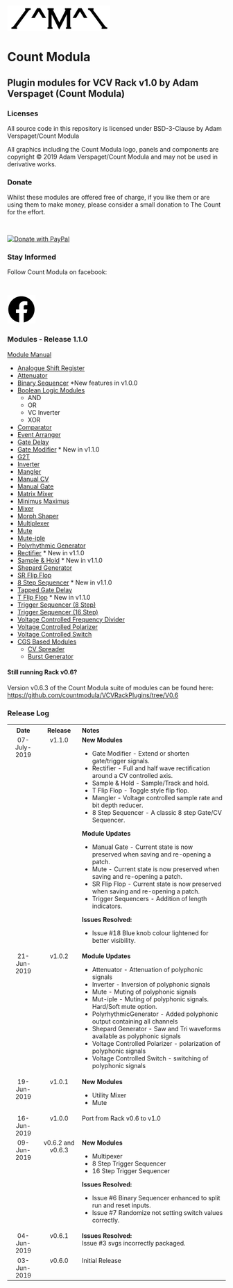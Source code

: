 ![alt text](./img/CountModulaLogo.png "Count Modula")
<h1>Count Modula</h1>
<h2>Plugin modules for VCV Rack v1.0 by Adam Verspaget (Count Modula)</h2>

<h3>Licenses</h3>

All source code in this repository is licensed under BSD-3-Clause by Adam Verspaget/Count Modula

All graphics including the Count Modula logo, panels and components are copyright © 2019 Adam Verspaget/Count Modula and may not be used in derivative works.

<h3>Donate</h3>
Whilst these modules are offered free of charge, if you like them or are using them to make money, please consider a small donation to The Count for the effort.
<p>&nbsp</p>
<a href="https://www.paypal.me/CountModula" target="_donate"><img src="https://www.paypalobjects.com/en_AU/i/btn/btn_donateCC_LG.gif" border="0" alt="Donate with PayPal"/></a>

<h3>Stay Informed</h3>
Follow Count Modula on facebook:
<p>&nbsp</p>
<a href="https://www.facebook.com/CountModula/"><img src="./img/facebook.png" alt="Count Modula on facebook"></a>

<h3>Modules - Release 1.1.0</h3>

<a href="MANUAL.md">Module Manual</a>

<ul>
<li><a href="./MANUAL.md#ASR">Analogue Shift Register</a>
<li><a href="./MANUAL.md#Attenuator">Attenuator</a>
<li><a href="./MANUAL.md#BinarySequencer">Binary Sequencer</a> *New features in v1.0.0
<li><a href="./MANUAL.md#BooleanLogic">Boolean Logic Modules</a>
	<ul>
		<li>AND
		<li>OR
		<li>VC Inverter
		<li>XOR
	</ul>
<li><a href="./MANUAL.md#Comparator">Comparator</a>
<li><a href="./MANUAL.md#EventArranger">Event Arranger</a>
<li><a href="./MANUAL.md#GateDelay">Gate Delay</a>
<li><a href="./MANUAL.md#GateModifier">Gate Modifier</a> * New in v1.1.0
<li><a href="./MANUAL.md#G2T">G2T</a>
<li><a href="./MANUAL.md#Inverter">Inverter</a>
<li><a href="./MANUAL.md#Mangler">Mangler</a>
<li><a href="./MANUAL.md#ManualCV">Manual CV</a>
<li><a href="./MANUAL.md#ManualGate">Manual Gate</a>
<li><a href="./MANUAL.md#MatrixMixer">Matrix Mixer</a>
<li><a href="./MANUAL.md#MinimusMaximus">Minimus Maximus</a>
<li><a href="./MANUAL.md#Mixer">Mixer</a>
<li><a href="./MANUAL.md#MorphShaper">Morph Shaper</a>
<li><a href="./MANUAL.md#Multiplexer">Multiplexer</a>
<li><a href="./MANUAL.md#Mute">Mute</a>
<li><a href="./MANUAL.md#Mute-iple">Mute-iple</a>
<li><a href="./MANUAL.md#PolyrhythmicGenerator">Polyrhythmic Generator</a>
<li><a href="./MANUAL.md#Rectifier">Rectifier</a> * New in v1.1.0
<li><a href="./MANUAL.md#SampleAndHold">Sample & Hold</a> * New in v1.1.0
<li><a href="./MANUAL.md#ShepardGenerator">Shepard Generator</a>
<li><a href="./MANUAL.md#SRFlipFlop">SR Flip Flop</a>
<li><a href="./MANUAL.md#StepSequencer8">8 Step Sequencer</a> * New in v1.1.0
<li><a href="./MANUAL.md#TappedGateDelay">Tapped Gate Delay</a>
<li><a href="./MANUAL.md#SRFlipFlop">T Flip Flop</a> * New in v1.1.0
<li><a href="./MANUAL.md#TriggerSequencer8">Trigger Sequencer (8 Step)</a>
<li><a href="./MANUAL.md#TriggerSequencer16">Trigger Sequencer (16 Step)</a>
<li><a href="./MANUAL.md#VCFrequencyDivider">Voltage Controlled Frequency Divider</a>
<li><a href="./MANUAL.md#VCPolarizer">Voltage Controlled Polarizer</a>
<li><a href="./MANUAL.md#VCSwitch">Voltage Controlled Switch</a>
<li><a href="./MANUAL.md#CGS">CGS Based Modules</a>
	<ul>
		<li><a href="./MANUAL.md#CVSpreader">CV Spreader</a>
		<li><a href="./MANUAL.md#BurstGenerator">Burst Generator</a>
	</ul>
</ul>

<h4>Still running Rack v0.6?</h4>
Version v0.6.3 of the Count Modula suite of modules can be found here:
<a href="https://github.com/countmodula/VCVRackPlugins/tree/V0.6">https://github.com/countmodula/VCVRackPlugins/tree/V0.6</a>

<h3>Release Log</h3>
<table>
	<tr valign="top">
		<th align="center">Date</th>
		<th align="center">Release</th>
		<th align="left">Notes</th>
	</tr>
	<tr valign="top">
		<td align="center">07-July-2019</td>
		<td align="center">v1.1.0</td>
		<td align="left">
			<b>New Modules</b><br/>
			<ul>
				<li>Gate Modifier - Extend or shorten gate/trigger signals.
				<li>Rectifier - Full and half wave rectification around a CV controlled axis.
				<li>Sample & Hold - Sample/Track and hold.
				<li>T Flip Flop - Toggle style flip flop.
				<li>Mangler - Voltage controlled sample rate and bit depth reducer.
				<li>8 Step Sequencer - A classic 8 step Gate/CV Sequencer.
			</ul>
			<b>Module Updates</b><br/>
			<ul>
				<li>Manual Gate - Current state is now preserved when saving and re-opening a patch.
				<li>Mute - Current state is now preserved when saving and re-opening a patch.
				<li>SR Flip Flop - Current state is now preserved when saving and re-opening a patch.
				<li>Trigger Sequencers - Addition of length indicators.
			</ul>
			<b>Issues Resolved:</b><br/>
			<ul>
				<li>Issue #18 Blue knob colour lightened for better visibility.
			</ul>
		</td>
	</tr>
	<tr valign="top">
		<td align="center">21-Jun-2019</td>
		<td align="center">v1.0.2</td>
		<td align="left">
			<b>Module Updates</b><br/>
			<ul>
				<li>Attenuator - Attenuation of polyphonic signals
				<li>Inverter - Inversion of polyphonic signals
				<li>Mute - Muting of polyphonic signals
				<li>Mut-iple - Muting of polyphonic signals. Hard/Soft mute option.
				<li>PolyrhythmicGenerator  - Added polyphonic output containing all channels
				<li>Shepard Generator - Saw and Tri waveforms available as polyphonic signals
				<li>Voltage Controlled Polarizer - polarization of polyphonic signals
				<li>Voltage Controlled Switch - switching of polyphonic signals
			</ul>
		</td>
	</tr>
	<tr valign="top">
		<td align="center">19-Jun-2019</td>
		<td align="center">v1.0.1</td>
		<td align="left">
			<b>New Modules</b><br/>
			<ul>
				<li>Utility Mixer
				<li>Mute
			</ul>
		</td>
	</tr>
	<tr valign="top">
		<td align="center">16-Jun-2019</td>
		<td align="center">v1.0.0</td>
		<td align="left">
			Port from Rack v0.6 to v1.0
		</td>
	</tr>
	<tr valign="top">
		<td align="center">09-Jun-2019</td>
		<td align="center">v0.6.2 and v0.6.3</td>
		<td align="left">
			<b>New Modules</b><br/>
			<ul>
				<li>Multipexer
				<li>8 Step Trigger Sequencer
				<li>16 Step Trigger Sequencer
			</ul>
			<b>Issues Resolved:</b><br/>
			<ul>
				<li>Issue #6 Binary Sequencer enhanced to split run and reset inputs.
				<li>Issue #7 Randomize not setting switch values correctly.
			</ul>
		</td>
	</tr>
	<tr valign="top">
		<td align="center">04-Jun-2019</td>
		<td align="center">v0.6.1</td>
		<td align="left">
			<b>Issues Resolved:</b><br/>
			Issue #3 svgs incorrectly packaged.<br/>
		</td>
	</tr>
	<tr valign="top">
		<td align="center">03-Jun-2019</td>
		<td align="center">v0.6.0</td>
		<td>Initial Release</td>
	</tr>
</table>



